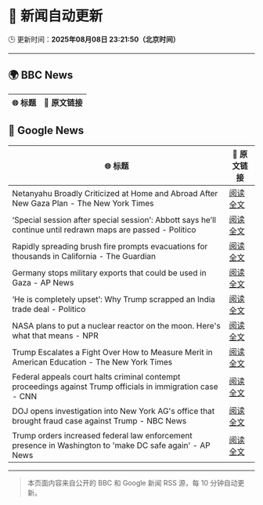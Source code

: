 # 🧠 新闻自动更新

🕒 更新时间：**2025年08月08日 23:21:50（北京时间）**

---

## 🌍 BBC News

| 🌐 标题 | 🔗 原文链接 |
|--------|-------------|

## 📰 Google News

| 🌐 标题 | 🔗 原文链接 |
|--------|-------------|
| Netanyahu Broadly Criticized at Home and Abroad After New Gaza Plan - The New York Times | [阅读全文](https://news.google.com/rss/articles/CBMihAFBVV95cUxOTTNYZGE0WTBybVB5eWVaSHZ2dTNzek5ZWHdqbmVHTGM4VXpTRlJjamNFdGZKLUthNV9HUkRLT2I1UkhSOEVIelZqQWJTLW42c0pnX0haUWV1Q1FxREU4VXhuWllreFY3bVJqeThIODZhX2tUUEJJVGphdjJ0bW1ibnhCRUw?oc=5) |
| ‘Special session after special session’: Abbott says he’ll continue until redrawn maps are passed - Politico | [阅读全文](https://news.google.com/rss/articles/CBMinwFBVV95cUxQOG5RUkpyN3hoT1lVWG5IN1B6TVVJaVhTUDBhRTd4cWFhQnpLVk9DNXJnR2pzVTNzN3lndkpzd3NCT2FGNWNfWHZmaThzbHJ1TzdNTUxTY1RUNWdKbkV6bDkwakpTTWNndnZoZVU4LW92Ym9MRHZPMzRHcEZNeGZTSVNiVDduR3Z2emVMTDBhbGdNSUdMRm9kTERrT0xnclE?oc=5) |
| Rapidly spreading brush fire prompts evacuations for thousands in California - The Guardian | [阅读全文](https://news.google.com/rss/articles/CBMiekFVX3lxTFBjMUpYUHVndGNDTG1QRGpuVGM5RGt5ZUZWWDhjQUJDSDJaYjYzUllxS1hkdGc1cy1Cc2E4U0FoMVVBVzZMb1FyTUNkSUdqc1JPMllFNkhEcGszcElSVlcxa3RmOVNvM2Fxc2hGQ0Uwc1dSeTR0TjNLNER3?oc=5) |
| Germany stops military exports that could be used in Gaza - AP News | [阅读全文](https://news.google.com/rss/articles/CBMiiwFBVV95cUxONlBXVDFxR25Jb0ZNTjdxVmJxRHRCZzF3YXFoa0U2TjBPbDR6cmZRLTUyU1p1eGJaalVhVXZvUzdOYkJsUnJRMzU1enNORkJFMENPdWFYWndfamdRS3pnaXFBd3pQbFdnV2ZUMTlqcmZCWW9BOGpFMmNOMENtUERlLWlaRXRLZlJNSWo0?oc=5) |
| ‘He is completely upset’: Why Trump scrapped an India trade deal - Politico | [阅读全文](https://news.google.com/rss/articles/CBMifEFVX3lxTE8xVi1FMGZPMHRvSzJrb1ZORTlERWItbXdZa1JVSkdWWm9IX0p4WUdPSmF5Y0trMnhMa0V0WVVQa1NhWnBUd3NuS3RraHhpX1hpSmJzZTVuNnhtT0s5emU3cGVxMHItcXh3bXNJWTBKQXRKWVZzYi1CWEpONzA?oc=5) |
| NASA plans to put a nuclear reactor on the moon. Here's what that means - NPR | [阅读全文](https://news.google.com/rss/articles/CBMikAFBVV95cUxQR2NwWGVHam51SmpMR0h6V3NIQXdNVG9Mc09kakhzNXd5d2FEQTBkNDVVUllMSmNvcHdKV25GckQ0azN5ZjhaRU1UMmtRSllVOVRnWU5ReWgtc3FFb0JPRUtDVnY2N050WmRYYjNxRUpObGQ5YlJSZGlLZ3NKTEowVlNIMDBkdVFnbENGaXplM2o?oc=5) |
| Trump Escalates a Fight Over How to Measure Merit in American Education - The New York Times | [阅读全文](https://news.google.com/rss/articles/CBMiigFBVV95cUxOUTk4M1AyUzVMX1o3M3pTSmJPMGZmS3NKNC1kUGlzcDc3UWU2NWd3SlFrNUVTN0swc3pMalRralR2WlhoWnU0eFVhM0UxNnRTdkJxSEpKeUdnUDlJemZFVUxIMGxZeUVuTHJ5SG5ZNHluSnVFWFhJRUtMTFBrV0F5c3g2eXFnVE4zSFE?oc=5) |
| Federal appeals court halts criminal contempt proceedings against Trump officials in immigration case - CNN | [阅读全文](https://news.google.com/rss/articles/CBMijAFBVV95cUxPZUVwVVhxM2ZsTXh1ZzJDcG5QSTJKeW90Q1p4eXgwYzVuRnV1TDd5Q0lJWlM4TmNacy1ZNXlha3ZQRmM0cmh1ZEJuWVZfRU9qRVZxTEo1cDE2TDhEUjlGdG1NRFplNTVKSlo5WEFTXzRqc1FtTFhhTDVHSFl5b09wWEN0T08yYXc0SGl3Ug?oc=5) |
| DOJ opens investigation into New York AG's office that brought fraud case against Trump - NBC News | [阅读全文](https://news.google.com/rss/articles/CBMiywFBVV95cUxPNVRLZ0xINGtKWDktcWJjRTB0RFhpZWZ6SDEyVkFFdGpDT2txeWpBam1NOHVKelFNU2hrY2Q2cWN4MlRrakVxckd4akVXeTZnSFRJd1VzanZ2TUUwSVpkODRDemtROXFiN2QtQ2g4SDZkWWt3WTU3T3FGTnIweC02eEFRM3ppZjV2bkM1V25vVU05Ulk0c1hXdnJzcFRkLXJnU3NVUXNNenIzZGpsNndDZC1nZm9uSkpnZk5BSmMzaFpDdFV0bTFqa3BJa9IBVkFVX3lxTE9BMWV4YWFTaXU2Uk4tYnprWVBPdG1SMzFVQWRXZUpQWEJPQV9GN3YxLVF2UElyQ0w2NFdLY3hpU1FrbmlHaFdORDRoS0lxaU95R0t0akNB?oc=5) |
| Trump orders increased federal law enforcement presence in Washington to 'make DC safe again' - AP News | [阅读全文](https://news.google.com/rss/articles/CBMiuwFBVV95cUxOLWh0TnNPcnFWOEIzSjhhMEhQWTdXM0l5R2FJZGpMSjNyNE1UTTBwZHhnOTc0WlhpRXFzLXhjWWlfUlJYc1VDMXJLT0lVdWRfX3d1by1XM3g2eHBLdGFLVFk2VFltUzU2ODdGYzM4bUZrVkxTel92SWR1ODZhdXRiZDR4TnBUOHY2VDVKYXdrMHhscTE2M0xSRVV0YjZmT040U2dlTXpSWXNxUWJxOFVxdGExU1dfQUlaOEdB?oc=5) |

---
> 本页面内容来自公开的 BBC 和 Google 新闻 RSS 源，每 10 分钟自动更新。